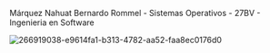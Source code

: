 Márquez Nahuat Bernardo Rommel - Sistemas Operativos - 27BV - Ingenieria en Software

![266919038-e9614fa1-b313-4782-aa52-faa8ec0176d0](https://github.com/Bernardo7274/Portafolio-de-Evidencias/assets/133809860/dc3794d3-e20f-4f17-8f11-a20a2330e2cd)
